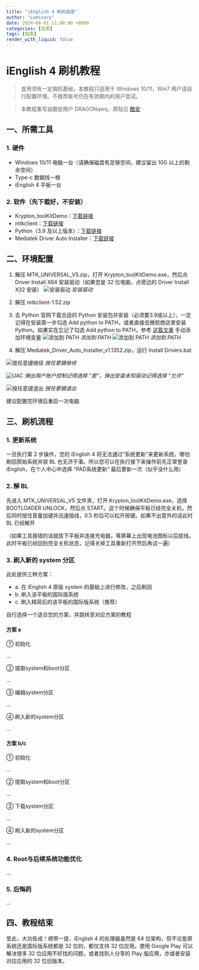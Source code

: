 ```yaml
---
title: "iEnglish 4 刷机指南"
author: "Luminary"
date: 2024-08-01 11:00:00 +0800
categories: [指南]
tags: [指南]
render_with_liquid: false
---
```


# iEnglish 4 刷机教程

> 食用须有一定搞机基础，本教程只适用于 Windows 10/11，Win7 用户请自行配置环境。不推荐账号仍在有效期内的用户尝试。

> 本教程重写自酷安用户 DRAGONqwq，原贴见 [酷安](https://www.coolapk.com/feed/42529309?shareKey=MTE1YzZkNDJkMWIzNjQ2NzZlNGQ~)

## 一、所需工具

### 1. 硬件

- Windows 10/11 电脑一台（请确保磁盘有足够空间，建议留出 10G 以上的剩余空间）
- Type-c 数据线一根
- iEnglish 4 平板一台

### 2. 软件（先下载好，不安装）

- Krypton_toolKitDemo：[下载链接](https://hmldxhz.lanzoub.com/ihz9w06g5lxc)
- mtkclient：[下载链接](https://hmldxhz.lanzoub.com/iPBPV06g5ita)
- Python（3.9 及以上版本）：[下载链接](https://www.python.org/downloads/release/python-3913/)
- Mediatek Driver Auto Installer：[下载链接](https://hmldxhz.lanzoub.com/iZNCC0k7t9ij)

## 二、环境配置

1. 解压 MTK_UNIVERSAL_V5.zip，打开 Krypton_toolKitDemo.exe，然后点 Driver Install X64 安装驱动（如果您是 32 位电脑，点旁边的 Driver Install X32 安装）
![安装驱动](/assets/2024-08-01-iEnglish4刷机指南/installDriver.png)
_安装驱动_

2. 解压 mtkclient-1.52.zip

3. 去 Python 官网下载合适的 Python 安装包并安装（必须要3.9或以上），一定记得在安装第一步勾选 Add python to PATH，或者直接去微软商店里安装 Python。如果实在忘记了勾选 Add python to PATH，参考 [这篇文章](https://blog.csdn.net/weixin_43222476/article/details/101544242) 手动添加环境变量
![添加到 PATH](/assets/2024-08-01-iEnglish4刷机指南/addToPATH1.png)
_添加到 PATH_
![添加到 PATH](/assets/2024-08-01-iEnglish4刷机指南/addToPATH2.png)
_添加到 PATH_

4. 解压 Mediatek_Driver_Auto_Installer_v1.1352.zip，运行 Install Drivers.bat

![按任意键继续](/assets/2024-08-01-iEnglish4刷机指南/pressToContinue.png)
_按任意键继续_

![UAC](/assets/2024-08-01-iEnglish4刷机指南/UAC.png)
_弹出用户账户控制记得选择 “是”，弹出安装未知驱动记得选择 “允许”_

![按任意键退出](/assets/2024-08-01-iEnglish4刷机指南/pressToExit.png)
_按任意键退出_

建议配置完环境后重启一次电脑

## 三、刷机流程

### 1. 更新系统

一旦执行第 2 步操作，您的 iEnglish 4 将无法通过“系统更新”来更新系统，哪怕刷回原始系统并锁 BL 也无济于事。所以您可以在执行接下来操作前先正常登录 iEnglish，在个人中心中选择 “PAD系统更新” 最后更新一次（似乎没什么用）

### 2. 解 BL

先进入 MTK_UNIVERSAL_V5 文件夹，打开 Krypton_toolKitDemo.exe，选择 BOOTLOADER UNLOCK，然后点 START。这个时候确保平板已经完全关机，然后同时按住音量加键并迅速插线，0.5 秒后可以松开按键。如果不出意外的话此时 BL 已经解开

（如果工具报错的话就拔下平板并连接充电器，等屏幕上出现电池图标以后拔线。此时平板已经回到完全关机状态，记得关掉工具重新打开然后再试一遍）

### 3. 刷入新的 system 分区

此处提供三种方案：

- a. 在 iEnglish 4 原版 system 的基础上进行修改，之后刷回
- b. 刷入该平板的国际版系统
- c. 刷入精简后的该平板的国际版系统（推荐）

自行选择一个适合您的方案，并跳转至对应方案的教程

#### 方案 a

① 初始化

...

② 提取system和boot分区

...

③ 编辑system分区

...

④ 刷入新的system分区

...

#### 方案 b/c

① 初始化

...

② 提取system和boot分区

...

③ 下载system分区

...

④ 刷入新的system分区

...

### 4. Root与后续系统功能优化

...

### 5. 后悔药

...

## 四、教程结束

至此，大功告成！顺带一提，iEnglish 4 的处理器虽然是 64 位架构，但不论是原系统还是国际版系统都是 32 位的，都仅支持 32 位应用。使用 Google Play 可以解决很多 32 位应用不好找的问题，或者找别人分享的 Play 版应用，亦或者安装对应应用的 32 位旧版本。
